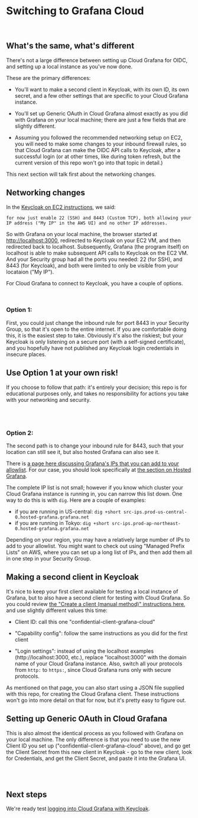 # Switching to Grafana Cloud

<br>

## What's the same, what's different

There's not a large difference between setting up Cloud Grafana for OIDC, and setting up a local instance as you've now done.

These are the primary differences:

- You'll want to make a second client in Keycloak, with its own ID, its own secret, and a few other settings that are specific to your Cloud Grafana instance.

- You'll set up Generic OAuth in Cloud Grafana almost exactly as you did with Grafana on your local machine; there are just a few fields that are slightly different.

- Assuming you followed the recommended networking setup on EC2, you will need to make some changes to your inbound firewall rules, so that Cloud Grafana can make the OIDC API calls to Keycloak, after a successful login (or at other times, like during token refresh, but the current version of this repo won't go into that topic in detail.)

This next section will talk first about the networking changes.


## Networking changes

In the [Keycloak on EC2 instructions](../documentation/keycloak-EC2-setup.md), we said: 

```for now just enable 22 (SSH) and 8443 (Custom TCP), both allowing your IP address ("My IP" in the AWS UI) and no other IP addresses.```

So with Grafana on your local machine, the browser started at [http://localhost:3000](http://localhost:3000), redirected to Keycloak on your EC2 VM, and then redirected back to localhost. Subsequently, Grafana (the program itself) on localhost is able to make subsequent API calls to Keycloak on the EC2 VM. And your Security group had all the ports you needed: 22 (for SSH), and 8443 (for Keycloak), and both were limited to only be visible from your locataion ("My IP").

For Cloud Grafana to connect to Keycloak, you have a couple of options.

<br>

### Option 1:

First, you could just change the inbound rule for port 8443 in your Security Group, so that it's open to the entire internet. If you are comfortable doing this, it is the easiest step to take. Obviously it's also the riskiest; but your Keycloak is only listening on a secure port (with a self-signed certificate), and you hopefully have not published any Keycloak login credentials in insecure places.

## Use Option 1 at your own risk! ##

If you choose to follow that path: it's entirely your decision; this repo is for educational purposes only, and takes no responsibility for actions you take with your networking and security.


<br><br>

### Option 2:

The second path is to change your inbound rule for 8443, such that your location can still see it, but also hosted Grafana can also see it. 

There is [a page here discussing Grafana's IPs that you can add to your allowlist](https://grafana.com/docs/grafana-cloud/security-and-account-management/allow-list/). For our case, you should look specifically at [the section on Hosted Grafana](https://grafana.com/docs/grafana-cloud/security-and-account-management/allow-list/#hosted-grafana). 

The complete IP list is not small; however if you know which cluster your Cloud Grafana instance is running in, you can narrow this list down. One way to do this is with ```dig```. Here are a couple of examples:

- if you are running in US-central: ```dig +short src-ips.prod-us-central-0.hosted-grafana.grafana.net```
- if you are running in Tokyo: ```dig +short src-ips.prod-ap-northeast-0.hosted-grafana.grafana.net```

Depending on your region, you may have a relatively large number of IPs to add to your allowlist. You might want to check out using "Managed Prefix Lists" on AWS, where you can set up a long list of IPs, and then add them all in one step in your Security Group.



## Making a second client in Keycloak

It's nice to keep your first client available for testing a local instance of Grafana, but to also have a second client for testing with Cloud Grafana. So you could review [the "Create a client (manual method)" instructions here](../documentation/keycloak-initial-configuration.md), and use slightly different values this time:

- Client ID: call this one "confidential-client-grafana-cloud"

- "Capability config": follow the same instructions as you did for the first client

- "Login settings": instead of using the localhost examples (http://localhost:3000, etc.), replace "localhost:3000" with the domain name of your Cloud Grafana instance. Also, switch all your protocols from ```http:``` to ```https:```, since Cloud Grafana runs only with secure protocols.

As mentioned on that page, you can also start using a JSON file supplied with this repo, for creating the Cloud Grafana client. These instructions won't go into more detail on that for now, but it's pretty easy to figure out.


## Setting up Generic OAuth in Cloud Grafana

This is also almost the identical process as you followed with Grafana on your local machine. The only difference is that you need to use the new Client ID you set up ("confidential-client-grafana-cloud" above), and go get the Client Secret from this new client in Keycloak - go to the new client, look for Credentials, and get the Client Secret, and paste it into the Grafana UI.



<br><br>

## Next steps

We're ready test [logging into Cloud Grafana with Keycloak](../documentation/test-2.md).


